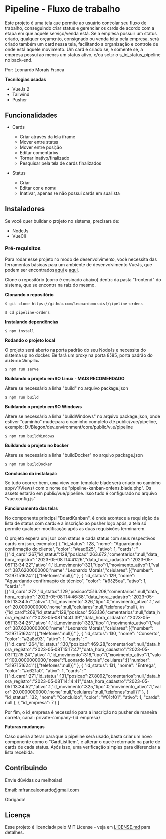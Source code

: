 # Pipeline - Fluxo de trabalho

Este projeto é uma tela que permite ao usuário controlar seu fluxo de trabalho,
conseguindo criar status e gerenciar os cards de acordo com a etapa em que aquele
serviço/venda está.
Se a empresa possuir um status criado, qualquer orçamento, consignado ou venda feita 
pela empresa, será criado também um card nessa tela, facilitando a organização e controle
de onde está aquele movimento.
Um card é criado se, e somente se, a empresa possui ao menos um status ativo, e/ou setar o
s_id_status_pipeline no back-end.

Por: Leonardo Morais Franca

**Tecnilogias usadas**

- VueJs 2
- Tailwind
- Pusher

## Funcionalidades

- Cards
    - Criar através da tela iframe 
    - Mover entre status
    - Mover entre posição
    - Editar comentários
    - Tornar inativo/finalizado
    - Pesquisar pela tela de cards finalizados

- Status
    - Criar
    - Editar cor e nome
    - Inativar, apenas se não possui cards em sua lista

## Instaladores

Se você quer buildar o projeto no sistema, precisará de:

- NodeJs
- VueCli

### Pré-requisitos

Para rodar esse projeto no modo de desenvolvimento, você necessita das ferramentas básicas
para um ambiente de desenvolvimento VueJs, que podem ser encontrados [aqui](https://nodejs.org/pt-br) e [aqui](https://cli.vuejs.org/).

Clone o repositório (como é ensinado abaixo) dentro da pasta "frontend" do sistema, que se encontra
na raiz do mesmo.

**Clonando o repositório**

```
$ git clone https://github.com/leonardomoraisf/pipeline-ordens

$ cd pipeline-ordens
```

**Instalando dependências**

```
$ npm install
```

**Rodando o projeto local**

O projeto será aberto na porta padrão do seu NodeJs e necessita do sistema up no docker.
Ele fará um proxy na porta 8585, porta padrão do sistema Simpllis.

```
$ npm run serve
```

**Buildando o projeto em SO Linux - MAIS RECOMENDADO**

Altere se necessário a linha "build" no arquivo package.json

```
$ npm run build
```

**Buildando o projeto em SO Windows**

Altere se necessário a linha "buildWindows" no arquivo package.json, onde estiver "caminho"
mude para o caminho completo até public/vue/pipeline, exemplo: D:/Blegon/dev_environment/core/public/vue/pipeline

```
$ npm run buildWindows
```


**Buildando o projeto no Docker**

Altere se necessário a linha "buildDocker" no arquivo package.json

```
$ npm run buildDocker
```

**Conclusão da instalação**

Se tudo ocorrer bem, uma view com template blade será criado no caminho app/v1/Views/
com o nome de "pipeline-kanban-ordens.blade.php".
Os assets estarão em public/vue/pipeline.
Isso tudo é configurado no arquivo "vue.config.js"

**Funcionamento das telas**

No componente principal "BoardKanban", é onde acontece a requisição da lista de status com cards 
e a inscrição ao pusher logo após, a tela só permite qualquer modificação após as 
duas requisições terminarem.

O projeto espera um json com status e cada status com seus respectivos cards em json, exemplo: 
[
    {
        "id_status": 128,
        "nome": "Aguardando confirmação do cliente",
        "color": "#ead625",
        "ativo": 1,
        "cards": "[{\"id_card\":267,\"id_status\":128,\"posicao\":263.672,\"comentarios\":null,\"data_hora_registro\":\"2023-05-08T14:41:26\",\"data_hora_cadastro\":\"2023-05-05T13:34:22\",\"ativo\":1,\"id_movimento\":321,\"tipo\":1,\"movimento_ativo\":1,\"valor\":387.6200000000,\"nome\":\"Leonardo Morais\",\"celulares\":[{\"number\": \"31971516241\"}],\"telefones\":null}]"
    },
    {
        "id_status": 129,
        "nome": "Aguardando confirmação do técnico",
        "color": "#9825ea",
        "ativo": 1,
        "cards": "[{\"id_card\":272,\"id_status\":129,\"posicao\":516.208,\"comentarios\":null,\"data_hora_registro\":\"2023-05-08T14:46:38\",\"data_hora_cadastro\":\"2023-05-05T13:34:57\",\"ativo\":1,\"id_movimento\":326,\"tipo\":0,\"movimento_ativo\":1,\"valor\":20.0000000000,\"nome\":null,\"celulares\":null,\"telefones\":null}, \n {\"id_card\":269,\"id_status\":129,\"posicao\":563.136,\"comentarios\":null,\"data_hora_registro\":\"2023-05-08T14:41:39\",\"data_hora_cadastro\":\"2023-05-05T13:34:25\",\"ativo\":1,\"id_movimento\":323,\"tipo\":1,\"movimento_ativo\":1,\"valor\":387.6200000000,\"nome\":\"Leonardo Morais\",\"celulares\":[{\"number\": \"31971516241\"}],\"telefones\":null}]"
    },
    {
        "id_status": 130,
        "nome": "Conserto",
        "color": "#2a8e93",
        "ativo": 1,
        "cards": "[{\"id_card\":264,\"id_status\":130,\"posicao\":469.28,\"comentarios\":null,\"data_hora_registro\":\"2023-05-08T15:17:47\",\"data_hora_cadastro\":\"2023-05-03T12:15:24\",\"ativo\":1,\"id_movimento\":318,\"tipo\":1,\"movimento_ativo\":1,\"valor\":100.0000000000,\"nome\":\"Leonardo Morais\",\"celulares\":[{\"number\": \"31971516241\"}],\"telefones\":null}]"
    },
    {
        "id_status": 131,
        "nome": "Entrega",
        "color": "#c621a0",
        "ativo": 1,
        "cards": "[{\"id_card\":271,\"id_status\":131,\"posicao\":27.8092,\"comentarios\":null,\"data_hora_registro\":\"2023-05-08T14:14:41\",\"data_hora_cadastro\":\"2023-05-05T13:34:52\",\"ativo\":1,\"id_movimento\":325,\"tipo\":0,\"movimento_ativo\":1,\"valor\":20.0000000000,\"nome\":null,\"celulares\":null,\"telefones\":null}]"
    },
    {
        "id_status": 132,
        "nome": "Concluído",
        "color": "#01bf01",
        "ativo": 1,
        "cards": null
    },
    {
        "id_empresa": 7
    }
]

Por fim, o id_empresa é necessário para a inscrição no pusher de maneira correta,
canal: private-company-{id_empresa}

**Futuras mudanças**

Caso queira alterar para que o pipeline será usado, basta criar um novo componente
como o "CardListItem", e alterar o que é retornado na parte de cards de cada status.
Após isso, uma verificação simples para diferenciar a lista recebida.

## Contribuindo

Envie dúvidas ou melhorias!

Email: mfrancaleonardo@gmail.com

Obrigado!

## Licença

Esse projeto é licenciado pelo MIT License - veja em [LICENSE.md](https://github.com/leonardomoraisf/pipeline-ordens/blob/main/LICENSE.md) para detalhes.